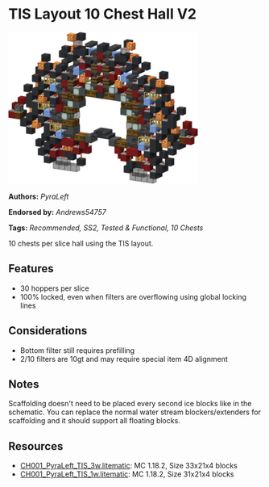 # TIS Layout 10 Chest Hall V2
<img alt="TIS_1w.png" src="images/TIS_1w.png?raw=1" height="300px">

**Authors:** *PyraLeft*

**Endorsed by:** *Andrews54757*

**Tags:** *Recommended, SS2, Tested & Functional, 10 Chests*

10 chests per slice hall using the TIS layout.

## Features
- 30 hoppers per slice
- 100% locked, even when filters are overflowing using global locking lines

## Considerations
- Bottom filter still requires prefilling
- 2/10 filters are 10gt and may require special item 4D alignment

## Notes
Scaffolding doesn't need to be placed every second ice blocks like in the schematic. You can replace the normal water stream blockers/extenders for scaffolding and it should support all floating blocks.

## Resources
- [CH001_PyraLeft_TIS_3w.litematic](attachments/CH001_PyraLeft_TIS_3w.litematic): MC 1.18.2, Size 33x21x4 blocks
- [CH001_PyraLeft_TIS_1w.litematic](attachments/CH001_PyraLeft_TIS_1w.litematic): MC 1.18.2, Size 31x21x4 blocks
